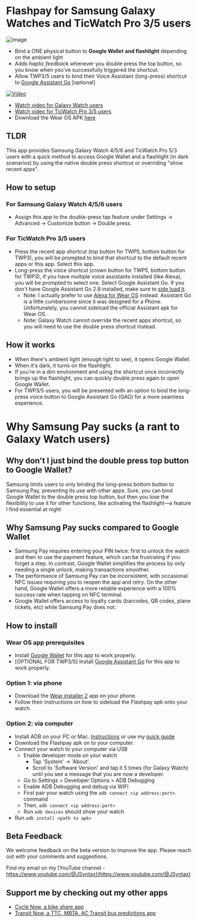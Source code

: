 # Flashpay for Samsung Galaxy Watches and TicWatch Pro 3/5 users
![image](https://github.com/TransitNow/flashpay-wearos/assets/2457368/f929c520-443a-4539-8c60-f5ff520b0676)

- Bind a ONE physical button to **Google Wallet** **and flashlight** depending on the ambient light
- Adds *haptic feedback* whenever you double press the top button, so you know when you've successfully triggered the shortcut.
- Allow TWP3/5 users to bind their Voice Assistant (long-press) shortcut to [Google Assistant Go](https://www.apkmirror.com/apk/google-inc/google-assistant-go/google-assistant-go-2-8-0-release/) [optional]

[![Video](https://img.youtube.com/vi/qyKzMmxhpaQ/maxresdefault.jpg)](https://www.youtube.com/watch?v=qyKzMmxhpaQ)
- [Watch video for Galaxy Watch users](https://www.youtube.com/watch?v=qyKzMmxhpaQ)
- [Watch video for TicWatch Pro 3/5 users](https://youtu.be/lqnD2iWeQBI)
- Download the Wear OS APK [here](https://github.com/TransitNow/flashpay-wearos/releases/)

## TLDR
This app provides Samsung Galaxy Watch 4/5/6 and TicWatch Pro 5/3 users with a quick method to access Google Wallet and a flashlight (in dark scenarios) by using the native double press shortcut or overriding "show recent apps".

## How to setup
### For Samsung Galaxy Watch 4/5/6 users 
- Assign this app to the double-press tap feature under Settings -> Advanced -> Customize button -> Double press.

### For TicWatch Pro 3/5 users
- Press the recent app shortcut (top button for TWP5, bottom button for TWP3), you will be prompted to bind that shortcut to the default recent apps or this app. Select this app. 
- Long-press the voice shortcut (crown button for TWP5, bottom button for TWP3), if you have multiple voice assistants installed (like Alexa), you will be prompted to select one. Select Google Assistant Go. If you don't have Google Assistant Go 2.8 installed, make sure to [side load it](https://www.apkmirror.com/apk/google-inc/google-assistant-go/google-assistant-go-2-8-0-release/).
  - Note: I actually prefer to use [Alexa for Wear OS](https://www.apkmirror.com/apk/amazon-mobile-llc/amazon-alexa-for-smart-watches-wear-os/) instead. Assistant Go is a little cumbersome since it was designed for a Phone. Unfortunately, you cannot sideload the official Assistant apk for Wear OS.
  - Note: Galaxy Watch cannot override the recent apps shortcut, so you will need to use the double press shortcut instead.
 

## How it works
- When there's ambient light (enough light to see), it opens Google Wallet.
- When it's dark, it turns on the flashlight.
- If you're in a dim environment and using the shortcut once incorrectly brings up the flashlight, you can quickly double press again to open Google Wallet.
- For TWP3/5 users, you will be presented with an option to bind the long-press voice button to Google Assistant Go (GAG) for a more seamless experience. 

# Why Samsung Pay sucks (a rant to Galaxy Watch users)
## Why don't I just bind the double press top button to Google Wallet?
Samsung limits users to only binding the long-press bottom button to Samsung Pay, preventing its use with other apps. Sure, you can bind Google Wallet to the double press top button, but then you lose the flexibility to use it for other functions, like activating the flashlight—a feature I find essential at night

## Why Samsung Pay sucks compared to Google Wallet
- Samsung Pay requires entering your PIN twice: first to unlock the watch and then to use the payment feature, which can be frustrating if you forget a step. In contrast, Google Wallet simplifies the process by only needing a single unlock, making transactions smoother.
- The performance of Samsung Pay can be inconsistent, with occasional NFC issues requiring you to reopen the app and retry. On the other hand, Google Wallet offers a more reliable experience with a 100% success rate when tapping on NFC terminal.
- Google Wallet offers access to loyalty cards (barcodes, QR codes, plane tickets, etc) while Samsung Pay does not.

## How to install
### Wear OS app prerequisites
- Install [Google Wallet](https://play.google.com/store/apps/details?id=com.google.android.apps.walletnfcrel&hl=en&gl=US) for this app to work properly.
- [OPTIONAL FOR TWP3/5] Install [Google Assistant Go](https://www.apkmirror.com/apk/google-inc/google-assistant-go/google-assistant-go-2-8-0-release/) for this app to work properly.

### Option 1: via phone
- Download the [Wear installer 2](https://www.reddit.com/r/WearOS/comments/u9hf2m/new_app_wear_installer_2_a_free_general_purpose/) app on your phone.
- Follow their instructions on how to sideload the Flashpay apk onto your watch.

### Option 2: via computer
- Install ADB on your PC or Mac. [Instructions](https://www.xda-developers.com/install-adb-windows-macos-linux/) or use my [quick guide](https://github.com/TransitNow/flashpay-wearos/blob/main/install-adb-quick-guide)
- Download the Flashpay apk on to your computer.
- Connect your watch to your computer via USB
  - Enable developer mode on your watch
      - Tap 'System' -> 'About'.
      - Scroll to 'Software Version' and tap it 5 times (for Galaxy Watch) until you see a message that you are now a developer.
  - Go to Settings > Developer Options > ADB Debugging
  - Enable ADB Debugging and debug via WIFI
  - First pair your watch using the `adb connect <ip address:port>` command
  - Then, `adb connect <ip address:port>`
  - Run `adb devices` should show your watch
- Run `adb install <path to apk>`


## Beta Feedback
We welcome feedback on the beta version to improve the app. Please reach out with your comments and suggestions. 

Find my email on my [YouTube channel - https://www.youtube.com/@JSyntax](https://www.youtube.com/@JSyntax)  

## Support me by checking out my other apps
- [Cycle Now, a bike share app](https://cyclenowapp.com/) 
- [Transit Now, a TTC, MBTA, AC Transit bus predictions app](https://transitnowapp.com/)


